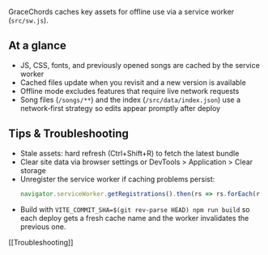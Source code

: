 GraceChords caches key assets for offline use via a service worker (`src/sw.js`).

## At a glance
- JS, CSS, fonts, and previously opened songs are cached by the service worker
- Cached files update when you revisit and a new version is available
- Offline mode excludes features that require live network requests
- Song files (`/songs/**`) and the index (`/src/data/index.json`) use a network‑first strategy so edits appear promptly after deploy

## Tips & Troubleshooting
- Stale assets: hard refresh (Ctrl+Shift+R) to fetch the latest bundle
- Clear site data via browser settings or DevTools > Application > Clear storage
- Unregister the service worker if caching problems persist:
  ```js
  navigator.serviceWorker.getRegistrations().then(rs => rs.forEach(r => r.unregister()))
  ```
- Build with `VITE_COMMIT_SHA=$(git rev-parse HEAD) npm run build` so each deploy gets a fresh cache name and the worker invalidates the previous one.

[[Troubleshooting]]
